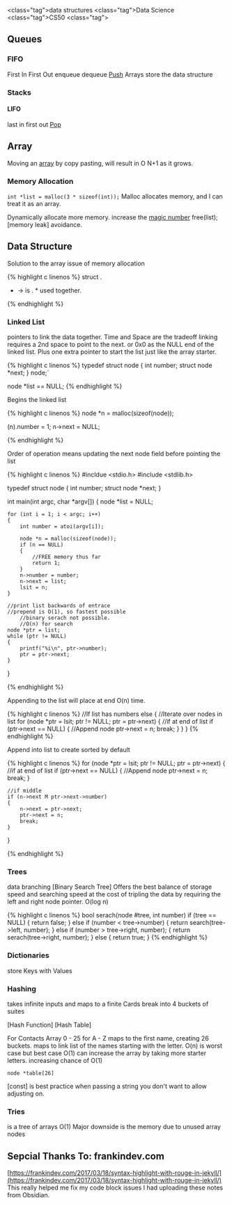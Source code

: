 <class="tag">data structures</class>
<class="tag">Data Science</class>
<class="tag">CS50</class>
<class="tag"></class>

## Queues

### FIFO

First In First Out
enqueue
dequeue
[Push](./push)
Arrays store the data structure

### Stacks

#### LIFO

last in first out
[Pop](./pop)

## Array

Moving an [array](./array) by copy pasting, will result in O N+1 as it grows.

### Memory Allocation

`int *list = malloc(3 * sizeof(int));`
Malloc allocates memory, and I can treat it as an array.

Dynamically allocate more memory.
increase the [magic number](./magic-number)
free(list); [memory leak] avoidance.

## Data Structure

Solution to the array issue of memory allocation

{% highlight c linenos %}
struct
.

- -> is . \* used together.

{% endhighlight %}

### Linked List

pointers to link the data together.
Time and Space are the tradeoff
linking requires a 2nd space to point to the next.
or 0x0 as the NULL end of the linked list.
Plus one extra pointer to start the list just like the array starter.

{% highlight c linenos %}
typedef struct node
{
int number;
struct node \*next;
} node;`

node \*list == NULL;
{% endhighlight %}

Begins the linked list

{% highlight c linenos %}
node \*n = malloc(sizeof(node));

(n).number = 1;
n->next = NULL;

{% endhighlight %}

Order of operation means updating the next node field before pointing the list

{% highlight c linenos %}
#incldue <stdio.h>
#include <stdlib.h>

typedef struct node
{
int number;
struct node \*next;
}

int main(int argc, char *argv[])
{
node *list = NULL;

    for (int i = 1; i < argc; i++)
    {
    	int number = atoi(argv[i]);

    	node *n = malloc(sizeof(node));
    	if (n == NULL)
    	{
    		//FREE memory thus far
    		return 1;
    	}
    	n->number = number;
    	n->next = list;
    	lsit = n;
    }

    //print list backwards of entrace
    //prepend is O(1), so fastest possible
    	//binary serach not possible.
    	//O(n) for search
    node *ptr = list;
    while (ptr != NULL)
    {
    	printf("%i\n", ptr->number);
    	ptr = ptr->next;
    }

}

{% endhighlight %}

Appending to the list will place at end O(n) time.

{% highlight c linenos %}
//If list has numbers
else
{
//Iterate over nodes in list
for (node \*ptr = lsit; ptr != NULL; ptr = ptr->next)
{
//if at end of list
if (ptr->next == NULL)
{
//Append node
ptr->next = n;
break;
}
}
}
{% endhighlight %}

Append into list to create sorted by default

{% highlight c linenos %}
for (node \*ptr = lsit; ptr != NULL; ptr = ptr->next)
{
//if at end of list
if (ptr->next == NULL)
{
//Append node
ptr->next = n;
break;
}

    //if middle
    if (n->next M ptr->next->number)
    {
    	n->next = ptr->next;
    	ptr->next = n;
    	break;
    }

}

{% endhighlight %}

### Trees

data branching
[Binary Search Tree]
Offers the best balance of storage speed and searching speed at the cost of tripling the data by requiring the left and right node pointer.
O(log n)

{% highlight c linenos %}
bool serach(node #tree, int number)
if (tree == NULL)
{
return false;
}
else if (number < tree->number)
{
return search(tree->left, number);
}
else if (number > tree->right, number);
{
return serach(tree->right, number);
}
else
{
return true;
}
{% endhighlight %}

### Dictionaries

store Keys with Values

### Hashing

takes infinite inputs and maps to a finite
Cards break into 4 buckets of suites

[Hash Function]
[Hash Table]

For Contacts
Array 0 - 25 for A - Z
maps to the first name, creating 26 buckets.
maps to link list of the names starting with the letter.
O(n) is worst case but best case O(1)
can increase the array by taking more starter letters. increasing chance of O(1)

`node *table[26]`

[const] is best practice when passing a string you don't want to allow adjusting on.

### Tries

is a tree of arrays
O(1)
Major downside is the memory due to unused array nodes

## Sepcial Thanks To: frankindev.com

[https://frankindev.com/2017/03/18/syntax-highlight-with-rouge-in-jekyll/](https://frankindev.com/2017/03/18/syntax-highlight-with-rouge-in-jekyll/)
This really helped me fix my code block issues I had uploading these notes from Obsidian.
